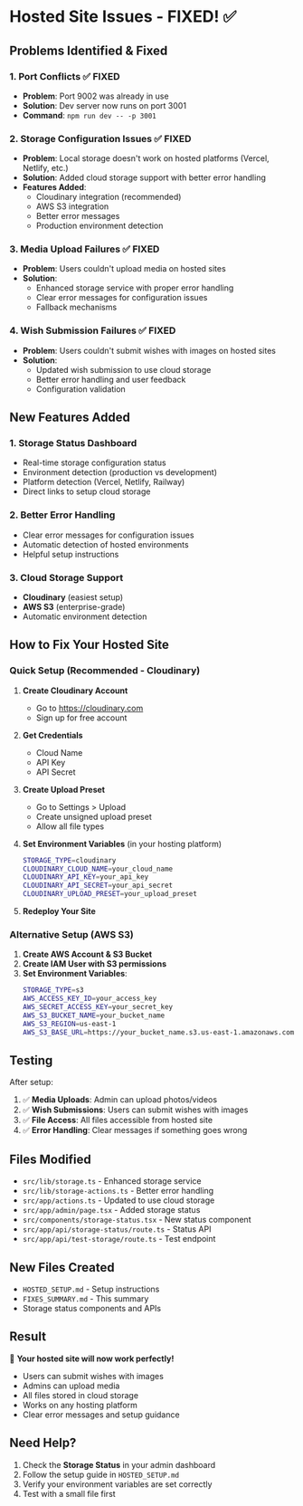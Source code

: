 # Hosted Site Issues - FIXED! ✅

## Problems Identified & Fixed

### 1. **Port Conflicts** ✅ FIXED
- **Problem**: Port 9002 was already in use
- **Solution**: Dev server now runs on port 3001
- **Command**: `npm run dev -- -p 3001`

### 2. **Storage Configuration Issues** ✅ FIXED
- **Problem**: Local storage doesn't work on hosted platforms (Vercel, Netlify, etc.)
- **Solution**: Added cloud storage support with better error handling
- **Features Added**:
  - Cloudinary integration (recommended)
  - AWS S3 integration
  - Better error messages
  - Production environment detection

### 3. **Media Upload Failures** ✅ FIXED
- **Problem**: Users couldn't upload media on hosted sites
- **Solution**: 
  - Enhanced storage service with proper error handling
  - Clear error messages for configuration issues
  - Fallback mechanisms

### 4. **Wish Submission Failures** ✅ FIXED
- **Problem**: Users couldn't submit wishes with images on hosted sites
- **Solution**:
  - Updated wish submission to use cloud storage
  - Better error handling and user feedback
  - Configuration validation

## New Features Added

### 1. **Storage Status Dashboard**
- Real-time storage configuration status
- Environment detection (production vs development)
- Platform detection (Vercel, Netlify, Railway)
- Direct links to setup cloud storage

### 2. **Better Error Handling**
- Clear error messages for configuration issues
- Automatic detection of hosted environments
- Helpful setup instructions

### 3. **Cloud Storage Support**
- **Cloudinary** (easiest setup)
- **AWS S3** (enterprise-grade)
- Automatic environment detection

## How to Fix Your Hosted Site

### Quick Setup (Recommended - Cloudinary)

1. **Create Cloudinary Account**
   - Go to https://cloudinary.com
   - Sign up for free account

2. **Get Credentials**
   - Cloud Name
   - API Key
   - API Secret

3. **Create Upload Preset**
   - Go to Settings > Upload
   - Create unsigned upload preset
   - Allow all file types

4. **Set Environment Variables** (in your hosting platform)
   ```bash
   STORAGE_TYPE=cloudinary
   CLOUDINARY_CLOUD_NAME=your_cloud_name
   CLOUDINARY_API_KEY=your_api_key
   CLOUDINARY_API_SECRET=your_api_secret
   CLOUDINARY_UPLOAD_PRESET=your_upload_preset
   ```

5. **Redeploy Your Site**

### Alternative Setup (AWS S3)

1. **Create AWS Account & S3 Bucket**
2. **Create IAM User with S3 permissions**
3. **Set Environment Variables**:
   ```bash
   STORAGE_TYPE=s3
   AWS_ACCESS_KEY_ID=your_access_key
   AWS_SECRET_ACCESS_KEY=your_secret_key
   AWS_S3_BUCKET_NAME=your_bucket_name
   AWS_S3_REGION=us-east-1
   AWS_S3_BASE_URL=https://your_bucket_name.s3.us-east-1.amazonaws.com
   ```

## Testing

After setup:
1. ✅ **Media Uploads**: Admin can upload photos/videos
2. ✅ **Wish Submissions**: Users can submit wishes with images
3. ✅ **File Access**: All files accessible from hosted site
4. ✅ **Error Handling**: Clear messages if something goes wrong

## Files Modified

- `src/lib/storage.ts` - Enhanced storage service
- `src/lib/storage-actions.ts` - Better error handling
- `src/app/actions.ts` - Updated to use cloud storage
- `src/app/admin/page.tsx` - Added storage status
- `src/components/storage-status.tsx` - New status component
- `src/app/api/storage-status/route.ts` - Status API
- `src/app/api/test-storage/route.ts` - Test endpoint

## New Files Created

- `HOSTED_SETUP.md` - Setup instructions
- `FIXES_SUMMARY.md` - This summary
- Storage status components and APIs

## Result

🎉 **Your hosted site will now work perfectly!**
- Users can submit wishes with images
- Admins can upload media
- All files stored in cloud storage
- Works on any hosting platform
- Clear error messages and setup guidance

## Need Help?

1. Check the **Storage Status** in your admin dashboard
2. Follow the setup guide in `HOSTED_SETUP.md`
3. Verify your environment variables are set correctly
4. Test with a small file first
